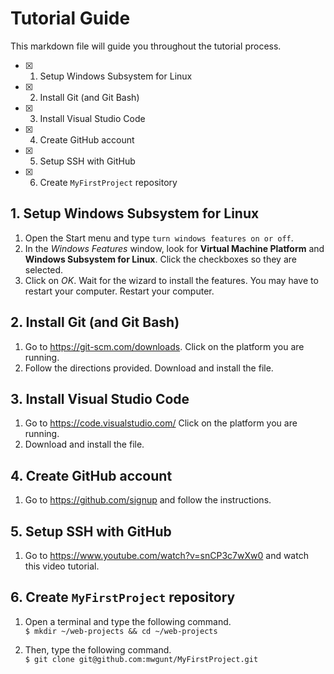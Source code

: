 # Tutorial Guide

This markdown file will guide you throughout the tutorial process.

- [x] 1. Setup Windows Subsystem for Linux
- [x] 2. Install Git (and Git Bash)
- [x] 3. Install Visual Studio Code
- [x] 4. Create GitHub account
- [x] 5. Setup SSH with GitHub
- [x] 6. Create `MyFirstProject` repository

## 1. Setup Windows Subsystem for Linux
1. Open the Start menu and type `turn windows features on or off`.
2. In the *Windows Features* window, look for **Virtual Machine Platform** and **Windows Subsystem for Linux**. Click the checkboxes so they are selected.
3. Click on *OK*. Wait for the wizard to install the features. You may have to restart your computer. Restart your computer.

## 2. Install Git (and Git Bash)
1. Go to https://git-scm.com/downloads. Click on the platform you are running.
2. Follow the directions provided. Download and install the file.

## 3. Install Visual Studio Code
1. Go to https://code.visualstudio.com/ Click on the platform you are running.
2. Download and install the file.

## 4. Create GitHub account
1. Go to https://github.com/signup and follow the instructions.

## 5. Setup SSH with GitHub
1. Go to https://www.youtube.com/watch?v=snCP3c7wXw0 and watch this video tutorial.

## 6. Create `MyFirstProject` repository

1. Open a terminal and type the following command. <br>
`$ mkdir ~/web-projects && cd ~/web-projects`

2. Then, type the following command. <br>
`$ git clone git@github.com:mwgunt/MyFirstProject.git`